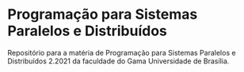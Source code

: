 # Programação para Sistemas Paralelos e Distribuídos
Repositório para a matéria de Programação para Sistemas Paralelos e Distribuídos 2.2021 da faculdade do Gama Universidade de Brasília.
